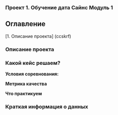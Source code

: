 ### Проект 1. Обучение дата Сайнс Модуль 1
## Оглавление
[1. Описание проекта] (ccskrf)

### Описание проекта



### Какой кейс решаем?

**Условия соревнования:** 

**Метрика качества**

**Что практикуем**

### Краткая информация о данных
